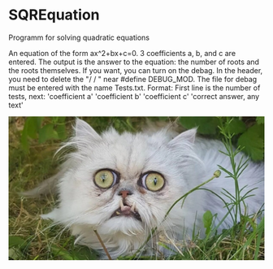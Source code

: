 # SQREquation
Programm for solving quadratic equations

An equation of the form ax^2+bx+c=0. 3 coefficients a, b, and c are entered. The output is the answer to the equation: the number of roots and the roots themselves. If you want, you can turn on the debag. In the header, you need to delete the "/ / " near #define DEBUG_MOD. The file for debag must be entered with the name Tests.txt. Format:
First line is the number of tests, next:
'coefficient a' 'coefficient b' 'coefficient c' 'correct answer, any text'

![Image alt](https://github.com/shaazmik/SQREquation/blob/main/img_for_readme/scale_1200.jpg)
